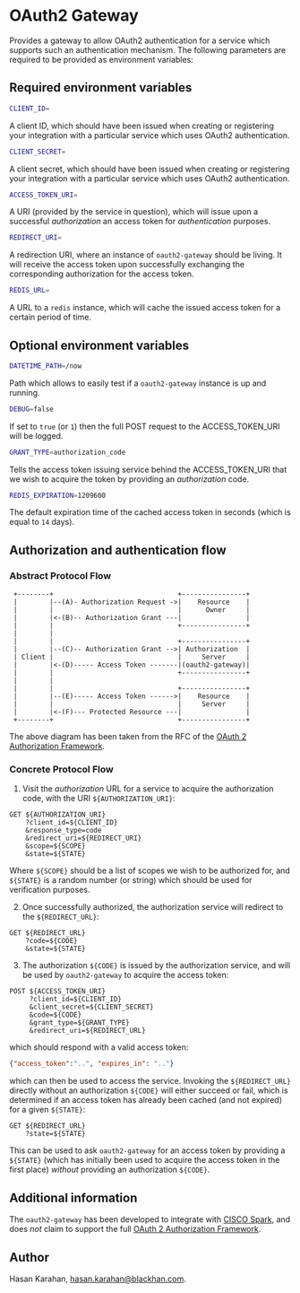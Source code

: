 # OAuth2 Gateway

Provides a gateway to allow OAuth2 authentication for a service which supports
such an authentication mechanism. The following parameters are required to be
provided as environment variables:

## Required environment variables

```bash
CLIENT_ID=
```

A client ID, which should have been issued when creating or registering your
integration with a particular service which uses OAuth2 authentication.

```bash
CLIENT_SECRET=
```

A client secret, which should have been issued when creating or registering your
integration with a particular service which uses OAuth2 authentication.

```bash
ACCESS_TOKEN_URI=
```

A URI (provided by the service in question), which will issue upon a successful
*authorization* an access token for *authentication* purposes.

```bash
REDIRECT_URI=
```

A redirection URI, where an instance of `oauth2-gateway` should be living. It
will receive the access token upon successfully exchanging the corresponding
authorization for the access token.

```bash
REDIS_URL=
```

A URL to a `redis` instance, which will cache the issued access token for a
certain period of time.

## Optional environment variables

```bash
DATETIME_PATH=/now
```

Path which allows to easily test if a `oauth2-gateway` instance is up and
running.

```bash
DEBUG=false
```

If set to `true` (or `1`) then the full POST request to the ACCESS_TOKEN_URI
will be logged.

```bash
GRANT_TYPE=authorization_code
```

Tells the access token issuing service behind the ACCESS_TOKEN_URI that we wish
to acquire the token by providing an *authorization* code.

```bash
REDIS_EXPIRATION=1209600
```

The default expiration time of the cached access token in seconds (which is
equal to `14` days).

## Authorization and authentication flow


### Abstract Protocol Flow

     +--------+                               +----------------+
     |        |--(A)- Authorization Request ->|    Resource    |
     |        |                               |      Owner     |
     |        |<-(B)-- Authorization Grant ---|                |
     |        |                               +----------------+
     |        |
     |        |                               +----------------+
     |        |--(C)-- Authorization Grant -->| Authorization  |
     | Client |                               |     Server     |
     |        |<-(D)----- Access Token -------|(oauth2-gateway)|
     |        |                               +----------------+
     |        |
     |        |                               +----------------+
     |        |--(E)----- Access Token ------>|    Resource    |
     |        |                               |     Server     |
     |        |<-(F)--- Protected Resource ---|                |
     +--------+                               +----------------+

The above diagram has been taken from the RFC of the [OAuth 2 Authorization Framework][2].

### Concrete Protocol Flow

1. Visit the *authorization* URL for a service to acquire the authorization
   code, with the URI `${AUTHORIZATION_URI}`:

```http
GET ${AUTHORIZATION_URI}
    ?client_id=${CLIENT_ID}
    &response_type=code
    &redirect_uri=${REDIRECT_URI}
    &scope=${SCOPE}
    &state=${STATE}
```

Where `${SCOPE}` should be a list of scopes we wish to be authorized for, and 
`${STATE}` is a random number (or string) which should be used for verification
purposes.

2. Once successfully authorized, the authorization service will redirect to the
   `${REDIRECT_URL}`:

```http
GET ${REDIRECT_URL}
    ?code=${CODE}
    &state=${STATE}
```

3. The authorization `${CODE}` is issued by the authorization service, and will
   be used by `oauth2-gateway` to acquire the access token:

```http
POST ${ACCESS_TOKEN_URI}
     ?client_id=${CLIENT_ID}
     &client_secret=${CLIENT_SECRET}
     &code=${CODE}
     &grant_type=${GRANT_TYPE}
     &redirect_uri=${REDIRECT_URL}
```

which should respond with a valid access token:

```json
{"access_token":"..", "expires_in": ".."}
```

which can then be used to access the service. Invoking the `${REDIRECT_URL}`
directly without an authorization `${CODE}` will either succeed or fail, which
is determined if an access token has already been cached (and not expired) for
a given `${STATE}`:

```http
GET ${REDIRECT_URL}
    ?state=${STATE}
```

This can be used to ask `oauth2-gateway` for an access token by providing a
`${STATE}` (which has initially been used to acquire the access token in the
first place) *without* providing an authorization `${CODE}`.

## Additional information

The `oauth2-gateway` has been developed to integrate with [CISCO Spark][1], and
does *not* claim to support the full [OAuth 2 Authorization Framework][2].

## Author

Hasan Karahan, <hasan.karahan@blackhan.com>.

[1]: https://developer.ciscospark.com/authentication.html
[2]: https://tools.ietf.org/html/rfc6749

